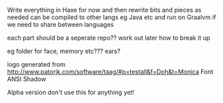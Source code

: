 Write everything in Haxe for now and then rewrite bits and pieces as needed can be compiled to other langs eg Java etc and run on  Graalvm if we need to share between languages

each part should be a seperate repo?? work out later how to break it up

eg folder for face, memory etc??? ears?

logo generated from http://www.patorjk.com/software/taag/#p=testall&f=Doh&t=Monica
Font ANSI Shadow


Alpha version don't use this for anything yet!